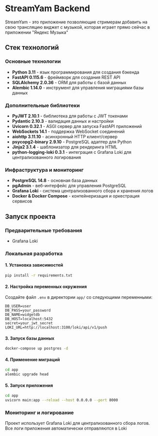 # StreamYam Backend

StreamYam - это приложение позволяющие стримерам добавить на свою трансляцию виджет с музыкой, которая играет прямо сейчас в приложении "Яндекс Музыка"

## Стек технологий

### Основные технологии
- **Python 3.11** - язык программирования для создания бэкенда
- **FastAPI 0.115.6** - фреймворк для создания REST API
- **SQLAlchemy 2.0.36** - ORM для работы с базой данных
- **Alembic 1.14.0** - инструмент для управления миграциями базы данных

### Дополнительные библиотеки
- **PyJWT 2.10.1** - библиотека для работы с JWT токенами
- **Pydantic 2.10.3** - валидация данных и настройки
- **Uvicorn 0.32.1** - ASGI сервер для запуска FastAPI приложений
- **WebSockets 14.1** - поддержка WebSocket соединений
- **aiohttp 3.11.10** - асинхронный HTTP клиент/сервер
- **psycopg2-binary 2.9.10** - PostgreSQL адаптер для Python
- **Jinja2 3.1.4** - шаблонизатор для рендеринга HTML
- **python-logging-loki 0.3.1** - интеграция с Grafana Loki для централизованного логирования

### Инфраструктура и мониторинг
- **PostgreSQL 14.8** - основная база данных
- **pgAdmin** - веб-интерфейс для управления PostgreSQL
- **Grafana Loki** - система централизованного сбора и хранения логов
- **Docker & Docker Compose** - контейнеризация и оркестрация сервисов

## Запуск проекта

### Предварительные требования
- Grafana Loki

### Локальная разработка

#### 1. Установка зависимостей
```bash
pip install -r requirements.txt
```

#### 2. Настройка переменных окружения
Создайте файл `.env` в директории `app/` со следующими переменными:
```env
DB_USER=user
DB_PASS=your_password
DB_NAME=widgetdb
DB_HOST=localhost:5432
secret=your_jwt_secret
LOKI_URL=http://localhost:3100/loki/api/v1/push
```

#### 3. Запуск базы данных
```bash
docker-compose up postgres -d
```

#### 4. Применение миграций
```bash
cd app
alembic upgrade head
```

#### 5. Запуск приложения
```bash
cd app
uvicorn main:app --reload --host 0.0.0.0 --port 8000
```

### Мониторинг и логирование

Проект использует Grafana Loki для централизованного сбора логов. Все логи приложения автоматически отправляются в Loki